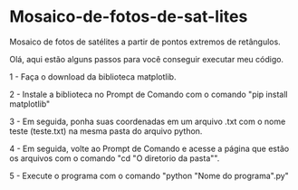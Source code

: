 # Mosaico-de-fotos-de-sat-lites
Mosaico de fotos de satélites a partir de pontos extremos de retângulos.



Olá, aqui estão alguns passos para você conseguir executar meu código.

1 - Faça o download da biblioteca matplotlib.

2 -  Instale a biblioteca no Prompt de Comando com o comando "pip install matplotlib"

3 - Em seguida, ponha suas coordenadas em um arquivo .txt com o nome teste (teste.txt) 
na mesma pasta do arquivo python.

4 - Em seguida, volte ao Prompt de Comando e acesse a página que estão os arquivos com o 
comando "cd "O diretorio da pasta"".

5 - Execute o programa com o comando "python "Nome do programa".py"
